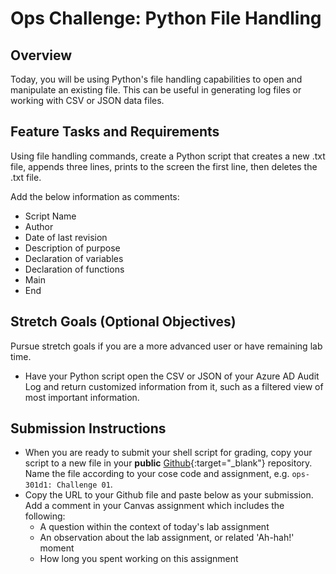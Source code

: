 # Ops Challenge: Python File Handling

## Overview

Today, you will be using Python's file handling capabilities to open and manipulate an existing file. This can be useful in generating log files or working with CSV or JSON data files.

## Feature Tasks and Requirements

Using file handling commands, create a Python script that creates a new .txt file, appends three lines, prints to the screen the first line, then deletes the .txt file.

Add the below information as comments:

- Script Name
- Author
- Date of last revision
- Description of purpose
- Declaration of variables
- Declaration of functions
- Main
- End 

## Stretch Goals (Optional Objectives)

Pursue stretch goals if you are a more advanced user or have remaining lab time.

- Have your Python script open the CSV or JSON of your Azure AD Audit Log and return customized information from it, such as a filtered view of most important information.

## Submission Instructions

- When you are ready to submit your shell script for grading, copy your script to a new file in your **public** [Github](https://github.com/){:target="_blank"} repository. Name the file according to your cose code and assignment, e.g. `ops-301d1: Challenge 01`.
- Copy the URL to your Github file and paste below as your submission. Add a comment in your Canvas assignment which includes the following:
    - A question within the context of today's lab assignment
    - An observation about the lab assignment, or related 'Ah-hah!' moment
    - How long you spent working on this assignment




